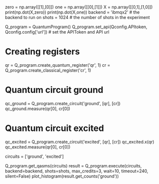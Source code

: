 zero = np.array([[1],[0]])
one = np.array([[0],[1]])
X = np.array([[0,1],[1,0]])
print(np.dot(X,zero))
print(np.dot(X,one))
backend = 'ibmqx2' # the backend to run on
shots = 1024    # the number of shots in the experiment 

Q_program = QuantumProgram()
Q_program.set_api(Qconfig.APItoken, Qconfig.config['url']) # set the APIToken and API url


# Creating registers
qr = Q_program.create_quantum_register('qr', 1)
cr = Q_program.create_classical_register('cr', 1)

# Quantum circuit ground 
qc_ground = Q_program.create_circuit('ground', [qr], [cr])
qc_ground.measure(qr[0], cr[0])

# Quantum circuit excited 
qc_excited = Q_program.create_circuit('excited', [qr], [cr])
qc_excited.x(qr)
qc_excited.measure(qr[0], cr[0])


circuits = ['ground', 'excited']

Q_program.get_qasms(circuits)
result = Q_program.execute(circuits, backend=backend, shots=shots, max_credits=3, wait=10, timeout=240, silent=False)
plot_histogram(result.get_counts('ground'))
